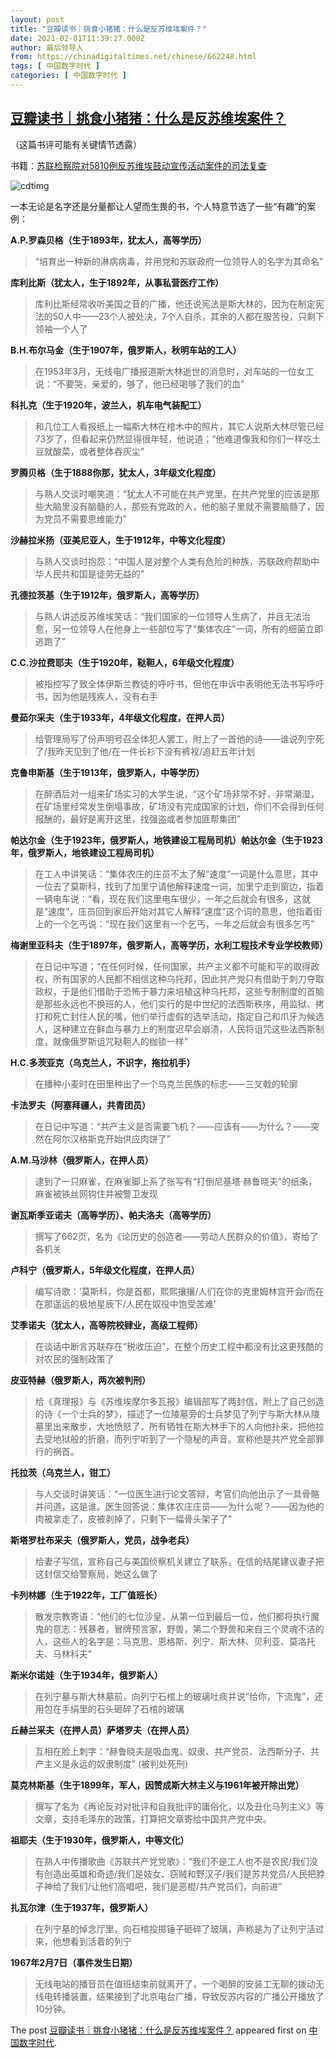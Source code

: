 ```yaml
---
layout: post
title: "豆瓣读书｜挑食小猪猪：什么是反苏维埃案件？"
date: 2021-02-01T11:39:27.000Z
author: 最后领导人
from: https://chinadigitaltimes.net/chinese/662248.html
tags: [ 中国数字时代 ]
categories: [ 中国数字时代 ]
---
```

<!--1612179567000-->
[豆瓣读书｜挑食小猪猪：什么是反苏维埃案件？](https://chinadigitaltimes.net/chinese/662248.html)
------

<div>
<p>（这篇书评可能有关键情节透露）</p><p>书籍：<a href="https://book.douban.com/subject/4894618/">苏联检察院对5810例反苏维埃鼓动宣传活动案件的司法复查</a></p><p><img src="https://chinadigitaltimes.net/chinese/files/2021/02/image-1612179103035.png" alt="cdtimg" /></p><p>一本无论是名字还是分量都让人望而生畏的书，个人特意节选了一些“有趣”的案例：</p><p><strong>A.P.罗森贝格（生于1893年，犹太人，高等学历）</strong></p><blockquote><p>“培育出一种新的淋病病毒，并用党和苏联政府一位领导人的名字为其命名”</p></blockquote><p><strong>库利比斯（犹太人，生于1892年，从事私营医疗工作）</strong></p><blockquote><p>库利比斯经常收听美国之音的广播，他还说宪法是斯大林的，因为在制定宪法的50人中——23个人被处决，7个人自杀，其余的人都在服苦役，只剩下领袖一个人了</p></blockquote><p><strong>B.H.布尔马金（生于1907年，俄罗斯人，秋明车站的工人）</strong></p><blockquote><p>在1953年3月，无线电广播报道斯大林逝世的消息时，对车站的一位女工说：“不要哭，亲爱的，够了，他已经喝够了我们的血”</p></blockquote><p><strong>科扎克（生于1920年，波兰人，机车电气装配工）</strong></p><blockquote><p>和几位工人看报纸上一幅斯大林在棺木中的照片，其它人说斯大林尽管已经73岁了，但看起来仍然显得很年轻，他说道；“他难道像我和你们一样吃土豆就酸菜，或者整体吞灰尘”</p></blockquote><p><strong>罗腾贝格（生于1888你那，犹太人，3年级文化程度）</strong></p><blockquote><p>与熟人交谈时嘲笑道：“犹太人不可能在共产党里，在共产党里的应该是那些大脑里没有脑髓的人，那些有党政的人，他的脑子里就不需要脑髓了，因为党员不需要思维能力”</p></blockquote><p><strong>沙赫拉米扬（亚美尼亚人，生于1912年，中等文化程度）</strong></p><blockquote><p>与熟人交谈时抱怨：“中国人是对整个人类有危险的种族，苏联政府帮助中华人民共和国是徒劳无益的”</p></blockquote><p><strong>孔德拉茨基（生于1912年，俄罗斯人，高等学历）</strong></p><blockquote><p>与熟人讲述反苏维埃笑话：“我们国家的一位领导人生病了，并且无法治愈，另一位领导人在他身上一些部位写了“集体农庄”一词，所有的细菌立即逃跑了”</p></blockquote><p><strong>C.C.沙拉费耶夫（生于1920年，鞑靼人，6年级文化程度）</strong></p><blockquote><p>被指控写了致全体伊斯兰教徒的呼吁书，但他在申诉中表明他无法书写呼吁书，因为他是残疾人，没有右手</p></blockquote><p><strong>曼茹尔采夫（生于1933年，4年级文化程度，在押人员）</strong></p><blockquote><p>给管理局写了份声明号召全体犯人罢工，附上了一首他的诗——谁说列宁死了/我昨天见到了他/在一件长衫下没有裤衩/追赶五年计划</p></blockquote><p><strong>克鲁申斯基（生于1913年，俄罗斯人，中等学历）</strong></p><blockquote><p>在醉酒后对一组来矿场实习的大学生说，“这个矿场非常不好，非常潮湿，在矿场里经常发生倒塌事故，矿场没有完成国家的计划，你们不会得到任何报酬的，最好是离开这里，找强盗或者参加匪帮集团”</p></blockquote><p><strong>帕达尔金（生于1923年，俄罗斯人，地铁建设工程局司机）帕达尔金（生于1923年，俄罗斯人，地铁建设工程局司机）</strong></p><blockquote><p>在工人中讲笑话：“集体农庄的庄员不太了解“速度”一词是什么意思，其中一位去了莫斯科，找到了加里宁请他解释速度一词，加里宁走到窗边，指着一辆电车说：“看，现在我们这里电车很少，一年之后就会有很多，这就是“速度”，庄员回到家后开始对其它人解释“速度”这个词的意思，他指着街上的一个乞丐说：“现在我们这里有一个乞丐，一年之后就会有很多乞丐”</p></blockquote><p><strong>梅谢里亚科夫（生于1897年，俄罗斯人，高等学历，水利工程技术专业学校教师）</strong></p><blockquote><p>在日记中写道；“在任何时候，任何国家，共产主义都不可能和平的取得政权，所有国家的人民都不相信这种乌托邦，因此共产党只有借助于刺刀夺取政权，于是他们借助于恐怖于暴力来培植这种乌托邦，这些专制制度的首脑是那些永远也不换班的人，他们实行的是中世纪的法西斯秩序，用监狱、拷打和死亡封住人民的嘴，他们举行虚假的选举活动，指定自己和爪牙为候选人，这种建立在鲜血与暴力上的制度迟早会崩溃，人民将诅咒这些法西斯制度，就像俄罗斯诅咒鞑靼人的枷锁一样”</p></blockquote><p><strong>H.C.多茨亚克（乌克兰人，不识字，拖拉机手）</strong></p><blockquote><p>在播种小麦时在田里种出了一个乌克兰民族的标志——三叉戟的轮廓</p></blockquote><p><strong>卡法罗夫（阿塞拜疆人，共青团员）</strong></p><blockquote><p>在日记中写道：“共产主义是否需要飞机？——应该有——为什么？——突然在阿尔汉格斯克开始供应肉饼了”</p></blockquote><p><strong>A.M.马沙林（俄罗斯人，在押人员）</strong></p><blockquote><p>逮到了一只麻雀，在麻雀脚上系了张写有“打倒尼基塔·赫鲁晓夫”的纸条，麻雀被铁丝网钩住并被警卫发现</p></blockquote><p><strong>谢瓦斯季亚诺夫（高等学历）、帕夫洛夫（高等学历）</strong></p><blockquote><p>撰写了662页，名为《论历史的创造者——劳动人民群众的价值》，寄给了各机关</p></blockquote><p><strong>卢科宁（俄罗斯人，5年级文化程度，在押人员）</strong></p><blockquote><p>编写诗歌：‘莫斯科，你是首都，熙熙攘攘/人们在你的克里姆林宫开会/而在在那遥远的极地星辰下/人民在奴役中饱受苦难’</p></blockquote><p><strong>艾季诺夫（犹太人，高等院校肄业，高级工程师）</strong></p><blockquote><p>在谈话中断言苏联存在“税收压迫”，在整个历史工程中都没有比这更残酷的对农民的强制政策了</p></blockquote><p><strong>皮亚特赫（俄罗斯人，两次被判刑）</strong></p><blockquote><p>给《真理报》与《苏维埃摩尔多瓦报》编辑部写了两封信，附上了自己创造的诗《一个士兵的梦》，描述了一位陵墓旁的士兵梦见了列宁与斯大林从陵墓里出来散步，大地愤怒了，所有牺牲在斯大林手下的人向他扑来，把他拉去受地狱般的折磨，而列宁听到了一个隐秘的声音。宣称他是共产党全部罪行的祸首。</p></blockquote><p><strong>托拉茨（乌克兰人，钳工）</strong></p><blockquote><p>与人交谈时讲笑话：“一位医生进行论文答辩，考官们向他出示了一具骨骼并问道，这是谁。医生回答说：集体农庄庄员——为什么呢？——因为他的肉被拿走了，皮被剥掉了，只剩下一幅骨头架子了”</p></blockquote><p><strong>斯塔罗杜布采夫（俄罗斯人，党员，战争老兵）</strong></p><blockquote><p>给妻子写信，宣称自己与美国侦察机关建立了联系，在信的结尾建议妻子把这封信交给警察局，她这么做了</p></blockquote><p><strong>卡列林娜（生于1922年，工厂值班长）</strong></p><blockquote><p>散发宗教寄语：“他们的七位沙皇，从第一位到最后一位，他们都将执行魔鬼的意志：残暴者，冒牌预言家，野兽，第二个野兽和来自三个灵魂不洁的人，这些人的名字是：马克思、恩格斯、列宁、斯大林、贝利亚、莫洛托夫、马林科夫”</p></blockquote><p><strong>斯米尔诺娃（生于1934年，俄罗斯人）</strong></p><blockquote><p>在列宁墓与斯大林墓前，向列宁石棺上的玻璃吐痰并说“给你，下流鬼”，还用包在手绢里的石头砸碎了石棺的玻璃</p></blockquote><p><strong>丘赫兰采夫（在押人员）萨塔罗夫（在押人员）</strong></p><blockquote><p>互相在脸上刺字：“赫鲁晓夫是吸血鬼、奴隶、共产党员、法西斯分子、共产主义是永远的奴隶制度”  (被判处死刑)</p></blockquote><p><strong>莫克林斯基（生于1899年，军人，因赞成斯大林主义与1961年被开除出党）</strong></p><blockquote><p>撰写了名为《再论反对对批评和自我批评的庸俗化，以及丑化马列主义》等文章，支持毛泽东的政策，打算把文章寄给中国共产党中央。</p></blockquote><p><strong>祖耶夫（生于1930年，俄罗斯人，中等文化）</strong></p><blockquote><p>在熟人中传播歌曲《苏联共产党党歌》：“我们不是工人也不是农民/我们没有创造出英雄和奇迹/我们是妓女、窃贼和野汉子/我们是苏共党员/人民把脖子神给了我们/让他们高唱吧，我们是恶棍/共产党员们，向前进”</p></blockquote><p><strong>扎瓦尔津（生于1937年，俄罗斯人）</strong></p><blockquote><p>在列宁墓的悼念厅里，向石棺投掷锤子砸碎了玻璃，声称是为了让列宁活过来，他想看到活着的列宁</p></blockquote><p><strong>1967年2月7日（事件发生日期）</strong></p><blockquote><p>无线电站的播音员在值班结束前就离开了，一个喝醉的安装工无聊的拨动无线电转播装置，结果接到了北京电台广播，导致反苏内容的广播公开播放了10分钟。</p></blockquote><p>The post <a rel="nofollow" href="https://chinadigitaltimes.net/chinese/662248.html">豆瓣读书｜挑食小猪猪：什么是反苏维埃案件？</a> appeared first on <a rel="nofollow" href="https://chinadigitaltimes.net/chinese">中国数字时代</a>.</p>
</div>
